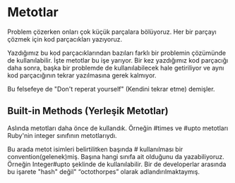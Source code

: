 # Metotlar

Problem çözerken onları çok küçük parçalara bölüyoruz. Her bir parçayı çözmek için kod parçacıkları yazıyoruz. 

Yazdığımız bu kod parçacıklarından bazıları farklı bir problemin çözümünde de kullanılabilir. İşte metotlar bu işe yarıyor. Bir kez yazdığımız kod parçacığı daha sonra, başka bir problemde de kullanılabilecek hale getiriliyor ve aynı kod parçacığının tekrar yazılmasına gerek kalmıyor.

Bu felsefeye de "Don't reperat yourself" (Kendini tekrar etme) demişler. 

## Built-in Methods (Yerleşik Metotlar)

Aslında metotları daha önce de kullandık. Örneğin #times ve #upto metotları Ruby'nin integer sınıfının metotlarıydı.

Bu arada metot isimleri belirtilitken başında # kullanılması bir convention(gelenek)miş. Başına hangi sınıfa ait olduğunu da yazabiliyoruz. Örneğin Integer#upto şeklinde de kullanılabilir. Bir de developerlar arasında bu işarete "hash" değil" “octothorpes” olarak adlandırılmaktaymış.